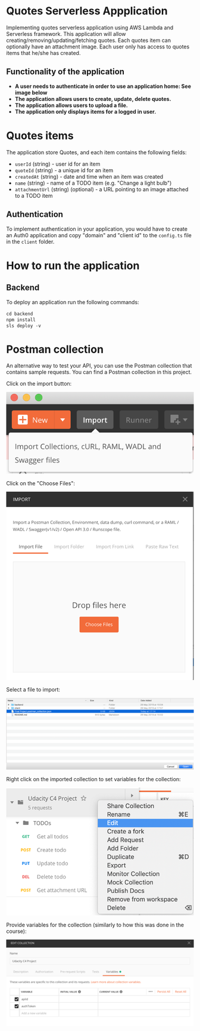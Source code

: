 # Quotes Serverless Appplication

Implementing quotes serverless application using AWS Lambda and Serverless framework.
This application will allow creating/removing/updating/fetching quotes. Each quotes item can optionally have an attachment image. Each user only has access to quotes items that he/she has created.

## Functionality of the application

- **A user needs to authenticate in order to use an application home: See image below**
- **The application allows users to create, update, delete quotes.**
- **The application allows users to upload a file.**
- **The application only displays items for a logged in user.**

# Quotes items

The application store Quotes, and each item contains the following fields:

* `userId` (string) - user id for an item
* `quoteId` (string) - a unique id for an item
* `createdAt` (string) - date and time when an item was created
* `name` (string) - name of a TODO item (e.g. "Change a light bulb")
* `attachmentUrl` (string) (optional) - a URL pointing to an image attached to a TODO item


## Authentication

To implement authentication in your application, you would have to create an Auth0 application and copy "domain" and "client id" to the `config.ts` file in the `client` folder. 

# How to run the application

## Backend

To deploy an application run the following commands:

```
cd backend
npm install
sls deploy -v
```

# Postman collection

An alternative way to test your API, you can use the Postman collection that contains sample requests. You can find a Postman collection in this project.

Click on the import button:

![Alt text](images/import-collection-1.png?raw=true "Image 1")


Click on the "Choose Files":

![Alt text](images/import-collection-2.png?raw=true "Image 2")


Select a file to import:

![Alt text](images/import-collection-3.png?raw=true "Image 3")


Right click on the imported collection to set variables for the collection:

![Alt text](images/import-collection-4.png?raw=true "Image 4")

Provide variables for the collection (similarly to how this was done in the course):

![Alt text](images/import-collection-5.png?raw=true "Image 5")